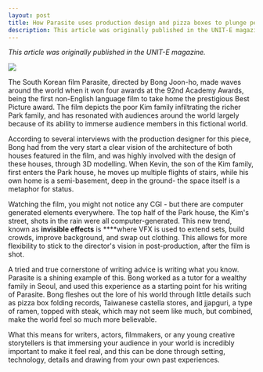 ```yaml
---
layout: post
title: How Parasite uses production design and pizza boxes to plunge people into it's wacky world
description: This article was originally published in the UNIT-E magazine.
---
```

*This article was originally published in the UNIT-E magazine.*

![](./park.png)

The South Korean film Parasite, directed by Bong Joon-ho, made waves around the
world when it won four awards at the 92nd Academy Awards, being the first
non-English language film to take home the prestigious Best Picture award. The
film depicts the poor Kim family infiltrating the richer Park family, and has
resonated with audiences around the world largely because of its ability to
immerse audience members in this fictional world.

According to several interviews with the production designer for this piece,
Bong had from the very start a clear vision of the architecture of both houses
featured in the film, and was highly involved with the design of these houses,
through 3D modelling. When Kevin, the son of the Kim family, first enters the
Park house, he moves up multiple flights of stairs, while his own home is a
semi-basement, deep in the ground- the space itself is a metaphor for status.

Watching the film, you might not notice any CGI - but there are computer
generated elements everywhere. The top half of the Park house, the Kim's street,
shots in the rain were all computer-generated. This new trend, known as
**invisible effects** is \*\*\*\*where VFX is used to extend sets, build crowds,
improve background, and swap out clothing. This allows for more flexibility to
stick to the director's vision in post-production, after the film is shot.

A tried and true cornerstone of writing advice is writing what you know.
Parasite is a shining example of this. Bong worked as a tutor for a wealthy
family in Seoul, and used this experience as a starting point for his writing of
Parasite. Bong fleshes out the lore of his world through little details such as
pizza box folding records, Taiwanese castella stores, and jjapguri, a type of
ramen, topped with steak, which may not seem like much, but combined, make the
world feel so much more believable.

What this means for writers, actors, filmmakers, or any young creative
storytellers is that immersing your audience in your world is incredibly
important to make it feel real, and this can be done through setting,
technology, details and drawing from your own past experiences.